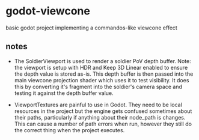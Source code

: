 # godot-viewcone
basic godot project implementing a commandos-like viewcone effect

## notes

* The SoldierViewport is used to render a soldier PoV depth buffer. Note: the viewport is setup with HDR and Keep 3D Linear enabled to ensure the depth value is stored as-is. This depth buffer is then passed into the main viewcone projection shader which uses it to test visibility. It does this by converting it's fragment into the soldier's camera space and testing it against the depth buffer value. 

* ViewportTextures are painful to use in Godot. They need to be local resources in the project but the engine gets confused sometimes about their paths, particularly if anything about their node_path is changes. This can cause a number of path errors when run, however they still do the correct thing when the project executes.

